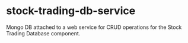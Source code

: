 # stock-trading-db-service
Mongo DB attached to a web service for CRUD operations for the Stock Trading Database component. 
